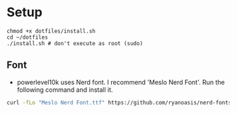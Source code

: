 # Setup

```
chmod +x dotfiles/install.sh
cd ~/dotfiles
./install.sh # don't execute as root (sudo)
```

## Font

* powerlevel10k uses Nerd font. I recommend 'Meslo Nerd Font'. Run the following command and install it.

``` bash
curl -fLo "Meslo Nerd Font.ttf" https://github.com/ryanoasis/nerd-fonts/raw/master/patched-fonts/Meslo/M/Regular/complete/Meslo%20LG%20M%20Regular%20Nerd%20Font%20Complete.ttf
```
